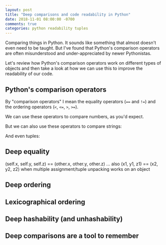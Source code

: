 ```yaml
---
layout: post
title: "Deep comparisons and code readability in Python"
date: 2018-11-01 08:00:00 -0700
comments: true
categories: python readability tuples
---
```


Comparing things in Python.
It sounds like something that almost doesn't even need to be taught.
But I've found that Python's comparison operators are often misunderstood and under-appreciated by newer Pythonistas.

Let's review how Python's comparison operators work on different types of objects and then take a look at how we can use this to improve the readability of our code.


## Python's comparison operators

By "comparison operators" I mean the equality operators (`==` and `!=`) and the ordering operators (`<`, `<=`, `>`, `>=`).

We can use these operators to compare numbers, as you'd expect.

But we can also use these operators to compare strings:

And even tuples:


## Deep equality

(self.x, self.y, self.z) == (other.x, other.y, other.z) ... also (x1, y1, z1) == (x2, y2, z2) when multiple assignment/tuple unpacking works on an object

## Deep ordering


## Lexicographical ordering


## Deep hashability (and unhashability)


## Deep comparisons are a tool to remember


